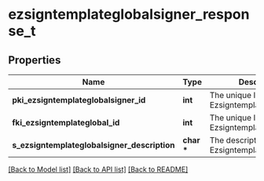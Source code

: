 # ezsigntemplateglobalsigner_response_t

## Properties
Name | Type | Description | Notes
------------ | ------------- | ------------- | -------------
**pki_ezsigntemplateglobalsigner_id** | **int** | The unique ID of the Ezsigntemplateglobalsigner | 
**fki_ezsigntemplateglobal_id** | **int** | The unique ID of the Ezsigntemplateglobal | 
**s_ezsigntemplateglobalsigner_description** | **char \*** | The description of the Ezsigntemplateglobalsigner | 

[[Back to Model list]](../README.md#documentation-for-models) [[Back to API list]](../README.md#documentation-for-api-endpoints) [[Back to README]](../README.md)


